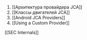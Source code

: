 1. [[Архитектура провайдера JCA]]
2. [[Классы двигателей JCA]]
3. [[Android JCA Providers]]
4. [[Using a Custom Provider]]

[[SEC Internals]]